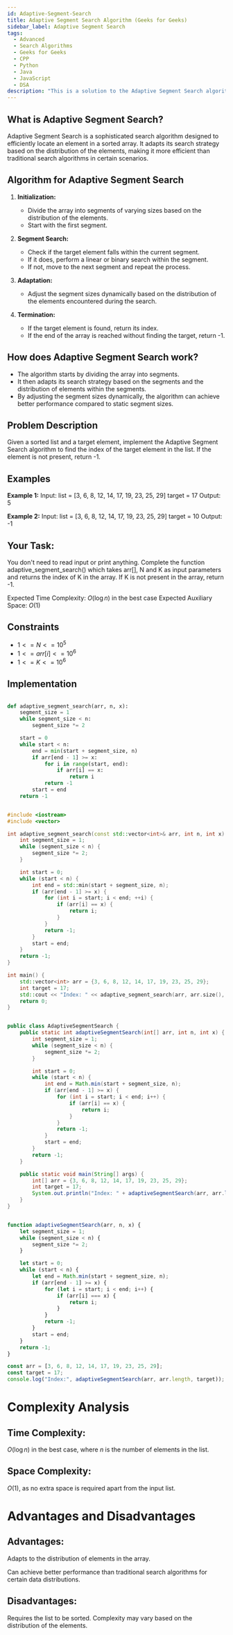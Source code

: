 ```yaml
---
id: Adaptive-Segment-Search
title: Adaptive Segment Search Algorithm (Geeks for Geeks)
sidebar_label: Adaptive Segment Search
tags:
  - Advanced
  - Search Algorithms
  - Geeks for Geeks
  - CPP
  - Python
  - Java
  - JavaScript
  - DSA
description: "This is a solution to the Adaptive Segment Search algorithm problem."
---
```


## What is Adaptive Segment Search?

Adaptive Segment Search is a sophisticated search algorithm designed to efficiently locate an element in a sorted array. It adapts its search strategy based on the distribution of the elements, making it more efficient than traditional search algorithms in certain scenarios.

## Algorithm for Adaptive Segment Search

1. **Initialization:**
   - Divide the array into segments of varying sizes based on the distribution of the elements.
   - Start with the first segment.

2. **Segment Search:**
   - Check if the target element falls within the current segment.
   - If it does, perform a linear or binary search within the segment.
   - If not, move to the next segment and repeat the process.

3. **Adaptation:**
   - Adjust the segment sizes dynamically based on the distribution of the elements encountered during the search.

4. **Termination:**
   - If the target element is found, return its index.
   - If the end of the array is reached without finding the target, return -1.

## How does Adaptive Segment Search work?

- The algorithm starts by dividing the array into segments.
- It then adapts its search strategy based on the segments and the distribution of elements within the segments.
- By adjusting the segment sizes dynamically, the algorithm can achieve better performance compared to static segment sizes.

## Problem Description

Given a sorted list and a target element, implement the Adaptive Segment Search algorithm to find the index of the target element in the list. If the element is not present, return -1.

## Examples

**Example 1:**
Input:
list = [3, 6, 8, 12, 14, 17, 19, 23, 25, 29]
target = 17
Output: 5

**Example 2:**
Input:
list = [3, 6, 8, 12, 14, 17, 19, 23, 25, 29]
target = 10
Output: -1

## Your Task:

You don't need to read input or print anything. Complete the function adaptive_segment_search() which takes arr[], N and K as input parameters and returns the index of K in the array. If K is not present in the array, return -1.

Expected Time Complexity: $O(\log n)$ in the best case
Expected Auxiliary Space: $O(1)$

## Constraints

- $1 <= N <= 10^5$
- $1 <= arr[i] <= 10^6$
- $1 <= K <= 10^6$

## Implementation

<Tabs>
  <TabItem value="Python" label="Python" default>
    
```python

def adaptive_segment_search(arr, n, x):
    segment_size = 1
    while segment_size < n:
        segment_size *= 2

    start = 0
    while start < n:
        end = min(start + segment_size, n)
        if arr[end - 1] >= x:
            for i in range(start, end):
                if arr[i] == x:
                    return i
            return -1
        start = end
    return -1
```

</TabItem>
  <TabItem value="C++" label="C++">

```cpp

#include <iostream>
#include <vector>

int adaptive_segment_search(const std::vector<int>& arr, int n, int x) {
    int segment_size = 1;
    while (segment_size < n) {
        segment_size *= 2;
    }

    int start = 0;
    while (start < n) {
        int end = std::min(start + segment_size, n);
        if (arr[end - 1] >= x) {
            for (int i = start; i < end; ++i) {
                if (arr[i] == x) {
                    return i;
                }
            }
            return -1;
        }
        start = end;
    }
    return -1;
}

int main() {
    std::vector<int> arr = {3, 6, 8, 12, 14, 17, 19, 23, 25, 29};
    int target = 17;
    std::cout << "Index: " << adaptive_segment_search(arr, arr.size(), target) << std::endl;
    return 0;
}
```

</TabItem>
<TabItem value="Java" label="Java">

```java

public class AdaptiveSegmentSearch {
    public static int adaptiveSegmentSearch(int[] arr, int n, int x) {
        int segment_size = 1;
        while (segment_size < n) {
            segment_size *= 2;
        }

        int start = 0;
        while (start < n) {
            int end = Math.min(start + segment_size, n);
            if (arr[end - 1] >= x) {
                for (int i = start; i < end; i++) {
                    if (arr[i] == x) {
                        return i;
                    }
                }
                return -1;
            }
            start = end;
        }
        return -1;
    }

    public static void main(String[] args) {
        int[] arr = {3, 6, 8, 12, 14, 17, 19, 23, 25, 29};
        int target = 17;
        System.out.println("Index: " + adaptiveSegmentSearch(arr, arr.length, target));
    }
}
```

</TabItem>
  <TabItem value="JavaScript" label="JavaScript">

```javascript

function adaptiveSegmentSearch(arr, n, x) {
    let segment_size = 1;
    while (segment_size < n) {
        segment_size *= 2;
    }

    let start = 0;
    while (start < n) {
        let end = Math.min(start + segment_size, n);
        if (arr[end - 1] >= x) {
            for (let i = start; i < end; i++) {
                if (arr[i] === x) {
                    return i;
                }
            }
            return -1;
        }
        start = end;
    }
    return -1;
}

const arr = [3, 6, 8, 12, 14, 17, 19, 23, 25, 29];
const target = 17;
console.log("Index:", adaptiveSegmentSearch(arr, arr.length, target));

```

</TabItem>
</Tabs>

# Complexity Analysis
## Time Complexity: 
$O(\log n)$ in the best case, where $n$ is the number of elements in the list.

## Space Complexity: 
$O(1)$, as no extra space is required apart from the input list.

# Advantages and Disadvantages
## Advantages:

Adapts to the distribution of elements in the array.

Can achieve better performance than traditional search algorithms for certain data distributions.

## Disadvantages:

Requires the list to be sorted.
Complexity may vary based on the distribution of the elements.
